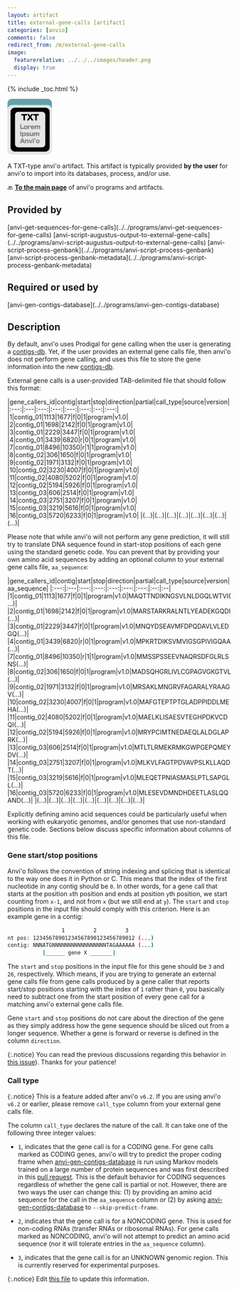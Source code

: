 ```yaml
---
layout: artifact
title: external-gene-calls [artifact]
categories: [anvio]
comments: false
redirect_from: /m/external-gene-calls
image:
  featurerelative: ../../../images/header.png
  display: true
---
```



{% include _toc.html %}


<img src="../../images/icons/TXT.png" alt="TXT" style="width:100px; border:none" />

A TXT-type anvi'o artifact. This artifact is typically provided **by the user** for anvi'o to import into its databases, process, and/or use.

🔙 **[To the main page](../../)** of anvi'o programs and artifacts.

## Provided by


<p style="text-align: left" markdown="1"><span class="artifact-p">[anvi-get-sequences-for-gene-calls](../../programs/anvi-get-sequences-for-gene-calls)</span> <span class="artifact-p">[anvi-script-augustus-output-to-external-gene-calls](../../programs/anvi-script-augustus-output-to-external-gene-calls)</span> <span class="artifact-p">[anvi-script-process-genbank](../../programs/anvi-script-process-genbank)</span> <span class="artifact-p">[anvi-script-process-genbank-metadata](../../programs/anvi-script-process-genbank-metadata)</span></p>


## Required or used by


<p style="text-align: left" markdown="1"><span class="artifact-r">[anvi-gen-contigs-database](../../programs/anvi-gen-contigs-database)</span></p>


## Description

By default, anvi'o uses Prodigal for gene calling when the user is generating a <span class="artifact-n">[contigs-db](/help/main/artifacts/contigs-db)</span>. Yet, if the user provides an external gene calls file, then anvi'o does not perform gene calling, and uses this file to store the gene information into the new <span class="artifact-n">[contigs-db](/help/main/artifacts/contigs-db)</span>.

External gene calls is a user-provided TAB-delimited file that should follow this format:

|gene_callers_id|contig|start|stop|direction|partial|call_type|source|version|
|:---:|:---|:---:|:---:|:---:|:---:|:--:|:---:|
|1|contig_01|1113|1677|f|0|1|program|v1.0|
|2|contig_01|1698|2142|f|0|1|program|v1.0|
|3|contig_01|2229|3447|f|0|1|program|v1.0|
|4|contig_01|3439|6820|r|0|1|program|v1.0|
|7|contig_01|8496|10350|r|1|1|program|v1.0|
|8|contig_02|306|1650|f|0|1|program|v1.0|
|9|contig_02|1971|3132|f|0|1|program|v1.0|
|10|contig_02|3230|4007|f|0|1|program|v1.0|
|11|contig_02|4080|5202|f|0|1|program|v1.0|
|12|contig_02|5194|5926|f|0|1|program|v1.0|
|13|contig_03|606|2514|f|0|1|program|v1.0|
|14|contig_03|2751|3207|f|0|1|program|v1.0|
|15|contig_03|3219|5616|f|0|1|program|v1.0|
|16|contig_03|5720|6233|f|0|1|program|v1.0|
|(...)|(...)|(...)|(...)|(...)|(...)|(...)|(...)|

Please note that while anvi'o will not perform any gene prediction, it will still try to translate DNA sequence found in start-stop positions of each gene using the standard genetic code. You can prevent that by providing your own amino acid sequences by adding an optional column to your external gene calls file, `aa_sequence`:

|gene_callers_id|contig|start|stop|direction|partial|call_type|source|version|aa_sequence|
|:---:|:---|:---:|:---:|:---:|:---:|:---:|:--:|:--|
|1|contig_01|1113|1677|f|0|1|program|v1.0|MAQTTNDIKNGSVLNLDGQLWTVI(...)|
|2|contig_01|1698|2142|f|0|1|program|v1.0|MARSTARKRALNTLYEADEKGQDI(...)|
|3|contig_01|2229|3447|f|0|1|program|v1.0|MNQYDSEAVMFDPQDAVLVLEDGQ(...)|
|4|contig_01|3439|6820|r|0|1|program|v1.0|MPKRTDIKSVMVIGSGPIVIGQAA(...)|
|7|contig_01|8496|10350|r|1|1|program|v1.0|MMSSPSSEEVNAQRSDFGLRLSNS(...)|
|8|contig_02|306|1650|f|0|1|program|v1.0|MADSQHGRLIVLCGPAGVGKGTVL(...)|
|9|contig_02|1971|3132|f|0|1|program|v1.0|MRSAKLMNGRVFAGARALYRAAGV(...)|
|10|contig_02|3230|4007|f|0|1|program|v1.0|MAFGTEPTPTGLADPPIDDLMEHA(...)|
|11|contig_02|4080|5202|f|0|1|program|v1.0|MAELKLISAESVTEGHPDKVCDQI(...)|
|12|contig_02|5194|5926|f|0|1|program|v1.0|MRYPCIMTNEDAEQLALDGLAPRK(...)|
|13|contig_03|606|2514|f|0|1|program|v1.0|MTLTLRMEKRMKGWPGEPQMEYDV(...)|
|14|contig_03|2751|3207|f|0|1|program|v1.0|MLKVLFAGTPDVAVPSLKLLAQDT(...)|
|15|contig_03|3219|5616|f|0|1|program|v1.0|MLEQETPNIASMASLPTLSAPGLL(...)|
|16|contig_03|5720|6233|f|0|1|program|v1.0|MLESEVDMNDHDEETLASLQQAND(...)|
|(...)|(...)|(...)|(...)|(...)|(...)|(...)|(...)|(...)|

Explicitly defining amino acid sequences could be particularly useful when working with eukaryotic genomes, and/or genomes that use non-standard genetic code. Sections below discuss specific information about columns of this file.

### Gene start/stop positions

Anvi'o follows the convention of string indexing and splicing that is identical to the way one does it in Python or C. This means that the index of the first nucleotide in any contig should be `0`. In other words, for a gene call that starts at the position `x`th position and ends at position `y`th position, we start counting from `x-1`, and not from `x` (but we still end at `y`). The `start` and `stop` positions in the input file should comply with this criterion. Here is an example gene in a contig:

``` bash
                 1         2         3
nt pos: 12345678901234567890123456789012 (...)
contig: NNNATGNNNNNNNNNNNNNNNNNTAGAAAAAA (...)
           |______ gene X _______|
```

The `start` and `stop` positions in the input file for this gene should be `3` and `26`, respectively. Which means, if you are trying to generate an external gene calls file from gene calls produced by a gene caller that reports start/stop positions starting with the index of `1` rather than `0`, you basically need to subtract one from the start position of every gene call for a matching anvi'o external gene calls file.

Gene `start` and `stop` positions do not care about the direction of the gene as they simply address how the gene sequence should be sliced out from a longer sequence. Whether a gene is forward or reverse is defined in the column `direction`.

{:.notice}
You can read the previous discussions regarding this behavior in [this issue](https://github.com/meren/anvio/issues/374)). Thanks for your patience!

### Call type

{:.notice}
This is a feature added after anvi'o `v6.2`. If you are using anvi'o `v6.2` or earlier, please remove `call_type` column from your external gene calls file.

The column `call_type` declares the nature of the call. It can take one of the following three integer values:

* `1`, indicates that the gene call is for a CODING gene. For gene calls marked as CODING genes, anvi'o will try to predict the proper coding frame when <span class="artifact-p">[anvi-gen-contigs-database](/help/main/programs/anvi-gen-contigs-database)</span> is run using Markov models trained on a large number of protein sequences and was first described in this [pull request](https://github.com/merenlab/anvio/pull/1428). This is the default behavior for CODING sequences regardless of whether the gene call is partial or not. However, there are two ways the user can change this: (1) by providing an amino acid sequence for the call in the `aa_sequence` column or (2) by asking <span class="artifact-p">[anvi-gen-contigs-database](/help/main/programs/anvi-gen-contigs-database)</span> to `--skip-predict-frame`.

* `2`, indicates that the gene call is for a NONCODING gene. This is used for non-coding RNAs (transfer RNAs or ribosomal RNAs). For gene calls marked as NONCODING, anvi'o will not attempt to predict an amino acid sequence (nor it will tolerate entries in the `aa_sequence` column).

* `3`, indicates that the gene call is for an UNKNOWN genomic region. This is currently reserved for experimental purposes.


{:.notice}
Edit [this file](https://github.com/merenlab/anvio/tree/master/anvio/docs/artifacts/external-gene-calls.md) to update this information.

